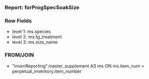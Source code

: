 ### Report: forProgSpecSoakSize

### Row Fields

- level 1: ms.species
- level 2: ms.fg_treatment
- level 3: ms.size_name

### FROM/JOIN

- "invenReporting".master_supplement AS ms ON ms.item_num = perpetual_inventory.item_number
